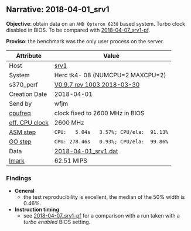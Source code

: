## Narrative: 2018-04-01_srv1

**Objective**: obtain data on an `AMD Opteron 6238` based system. Turbo clock disabled in BIOS.
To be compared with [2018-04-07_srv1-pf](2018-04-07_srv1-pf.md).

**Proviso**: the benchmark was the only user process on the server.

| Attribute | Value |
| --------- | ----- |
| Host   | [srv1](hostinfo_srv1.md) |
| System | Herc tk4- 08 (NUMCPU=2 MAXCPU=2) |
| s370_perf | [V0.9.7  rev  1003  2018-03-30](https://github.com/wfjm/s370-perf/blob/2685ff0/codes/s370_perf.asm) |
| Creation Date | 2018-04-01 |
| Send by | wfjm |
| [cpufreq](README_narr.md#user-content-cpufreq) | clock fixed to 2600 MHz in BIOS |
| [eff. CPU clock](README_narr.md#user-content-effclk) | 2600 MHz |
| [ASM step](README_narr.md#user-content-asm) | `CPU:   5.04s   3.57%; CPU/ela:  91.13%` |
| [GO step](README_narr.md#user-content-go)   | `CPU: 278.46s   0.93%; CPU/ela:  99.86%` |
| Data | [2018-04-01_srv1.dat](../data/2018-04-01_srv1.dat) |
| [lmark](README_narr.md#user-content-lmark) | 62.51 MIPS |

### Findings <a name="find"></a>
- **General**
  - the test reproducibility is excellent, the median of the 50% width is 0.46%.
- **Instruction timing**
  - see [2018-04-07_srv1-pf](2018-04-07_srv1-pf.md##user-content-find) for a
    comparison with a run taken with a _turbo enabled_ BIOS setting.
